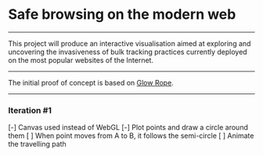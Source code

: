 # Safe browsing on the modern web

---

This project will produce an interactive visualisation aimed at exploring and uncovering the invasiveness of bulk tracking practices currently deployed on the most popular websites of the Internet.

---

The initial proof of concept is based on [Glow Rope](https://palebluepixel.org/2016/07/13/visualizing-network-traffic-with-webgl/).

---

### Iteration #1

[-] Canvas used instead of WebGL
[-] Plot points and draw a circle around them
[ ] When point moves from A to B, it follows the semi-circle
[ ] Animate the travelling path
